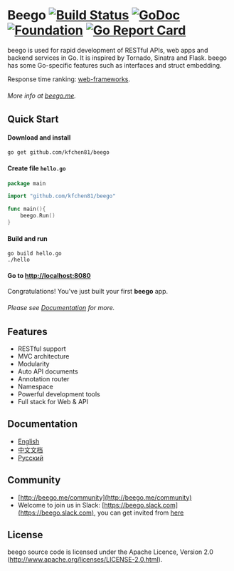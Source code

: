 # Beego [![Build Status](https://travis-ci.org/astaxie/beego.svg?branch=master)](https://travis-ci.org/astaxie/beego) [![GoDoc](http://godoc.org/github.com/kfchen81/beego?status.svg)](http://godoc.org/github.com/kfchen81/beego) [![Foundation](https://img.shields.io/badge/Golang-Foundation-green.svg)](http://golangfoundation.org) [![Go Report Card](https://goreportcard.com/badge/github.com/kfchen81/beego)](https://goreportcard.com/report/github.com/kfchen81/beego)


beego is used for rapid development of RESTful APIs, web apps and backend services in Go.
It is inspired by Tornado, Sinatra and Flask. beego has some Go-specific features such as interfaces and struct embedding.

 Response time ranking: [web-frameworks](https://github.com/the-benchmarker/web-frameworks).

###### More info at [beego.me](http://beego.me).

## Quick Start

#### Download and install

    go get github.com/kfchen81/beego

#### Create file `hello.go`
```go
package main

import "github.com/kfchen81/beego"

func main(){
    beego.Run()
}
```
#### Build and run

    go build hello.go
    ./hello

#### Go to [http://localhost:8080](http://localhost:8080)

Congratulations! You've just built your first **beego** app.

###### Please see [Documentation](http://beego.me/docs) for more.

## Features

* RESTful support
* MVC architecture
* Modularity
* Auto API documents
* Annotation router
* Namespace
* Powerful development tools
* Full stack for Web & API

## Documentation

* [English](http://beego.me/docs/intro/)
* [中文文档](http://beego.me/docs/intro/)
* [Русский](http://beego.me/docs/intro/)

## Community

* [http://beego.me/community](http://beego.me/community)
* Welcome to join us in Slack: [https://beego.slack.com](https://beego.slack.com), you can get invited from [here](https://github.com/beego/beedoc/issues/232)

## License

beego source code is licensed under the Apache Licence, Version 2.0
(http://www.apache.org/licenses/LICENSE-2.0.html).
